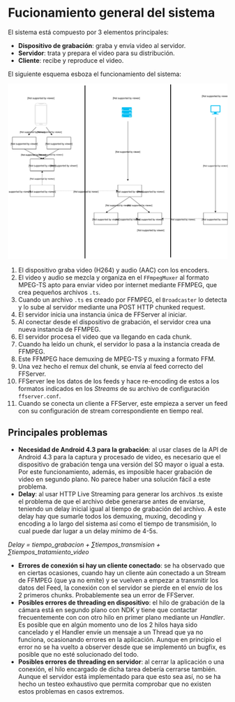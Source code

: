 # Fucionamiento general del sistema

El sistema está compuesto por 3 elementos principales:

* **Dispositivo de grabación**: graba y envía video al servidor.
* **Servidor**: trata y prepara el video para su distribución.
* **Cliente**: recibe y reproduce el video.

El siguiente esquema esboza el funcionamiento del sistema:

![Esquema](img/Workflow.svg)

1. El dispositivo graba video (H264) y audio (AAC) con los encoders.
2. El video y audio se mezcla y organiza en el `FFmpegMuxer` al formato MPEG-TS apto para enviar video por internet mediante FFMPEG, que crea pequeños archivos `.ts`.
3. Cuando un archivo `.ts` es creado por FFMPEG, el `Broadcaster` lo detecta y lo sube al servidor mediante una POST HTTP chunked request.
4. El servidor inicia una instancia única de FFServer al iniciar.
5. Al conectar desde el dispositivo de grabación, el servidor crea una nueva instancia de FFMPEG.
6. El servidor procesa el video que va llegando en cada chunk.
7. Cuando ha leído un chunk, el servidor lo pasa a la instancia creada de FFMPEG.
8. Este FFMPEG hace demuxing de MPEG-TS y muxing a formato FFM.
9. Una vez hecho el remux del chunk, se envía al feed correcto del FFServer.
10. FFServer lee los datos de los feeds y hace re-encoding de estos a los formatos indicados en los *Streams* de su archivo de configuración `ffserver.conf`.
11. Cuando se conecta un cliente a FFServer, este empieza a server un feed con su configuración de stream correspondiente en tiempo real.

## Principales problemas

* **Necesidad de Android 4.3 para la grabación**: al usar clases de la API de Android 4.3 para la captura y procesado de video, es necesario que el dispositivo de grabación tenga una versión del SO mayor o igual a esta. Por este funcionamiento, además, es imposible hacer grabación de video en segundo plano. No parece haber una solución fácil a este problema.
* **Delay**: al usar HTTP Live Streaming para generar los archivos .ts existe el problema de que el archivo debe generarse antes de enviarse, teniendo un delay inicial igual al tiempo de grabación del archivo. A este delay hay que sumarle todos los demuxing, muxing, decoding y encoding a lo largo del sistema así como el tiempo de transmisión, lo cual puede dar lugar a un delay mínimo de 4-5s.

*Delay = tiempo_grabacion + ∑tiempos_transmision + ∑tiempos_tratamiento_video*

* **Errores de conexión si hay un cliente conectado**: se ha observado que en ciertas ocasiones, cuando hay un cliente aún conectado a un Stream de FFMPEG (que ya no emite) y se vuelven a empezar a transmitir los datos del Feed, la conexión con el servidor se pierde en el envío de los 2 primeros chunks. Probablemente sea un error de FFServer.
* **Posibles errores de threading en dispositivo**: el hilo de grabación de la cámara está en segundo plano con NDK y tiene que contactar frecuentemente con con otro hilo en primer plano mediante un *Handler*. Es posible que en algún momento uno de los 2 hilos haya sido cancelado y el Handler envíe un mensaje a un Thread que ya no funciona, ocasionando errores en la aplicación. Aunque en principio el error no se ha vuelto a observer desde que se implementó un bugfix, es posible que no esté solucionado del todo.
* **Posibles errores de threading en servidor**: al cerrar la aplicación o una conexión, el hilo encargado de dicha tarea debería cerrarse también. Aunque el servidor está implementado para que esto sea así, no se ha hecho un testeo exhaustivo que permita comprobar que no existen estos problemas en casos extremos.
